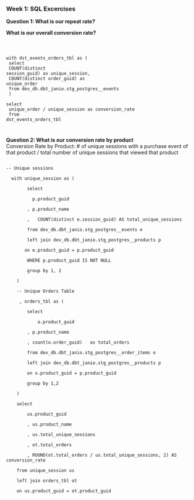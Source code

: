 ### Week 1: SQL Excercises
**Question 1: What is our repeat rate?**

**What is our overall conversion rate?**

<code>

with dst_events_orders_tbl as ( <br>
select <br>
    COUNT(distinct session_guid) as unique_session, <br>
    COUNT(distinct order_guid) as unique_order <br>
from dev_db.dbt_janio.stg_postgres__events <br>
) <br>
select <br>
    unique_order / unique_session as conversion_rate <br>
from dst_events_orders_tbl <br>

</code>

**Question 2: What is our conversion rate by product** <br>
Conversion Rate by Product: # of unique sessions with a purchase event of that product / total number of unique sessions that viewed that product


<code>
-- Unique sessions <br>
  with unique_session as ( <br>
        select <br>
          p.product_guid <br>
        , p.product_name <br>
        ,   COUNT(distinct e.session_guid) AS total_unique_sessions <br>
        from dev_db.dbt_janio.stg_postgres__events e <br>
        left join dev_db.dbt_janio.stg_postgres__products p  <br>
       on e.product_guid = p.product_guid <br>
        WHERE p.product_guid IS NOT NULL <br>
        group by 1, 2 <br>
    ) <br>
    -- Unique Orders Table <br>
     , orders_tbl as ( <br>
        select  <br>
            o.product_guid <br>
        , p.product_name <br>
        , count(o.order_guid)   as total_orders <br>
        from dev_db.dbt_janio.stg_postgres__order_items o <br>
        left join dev_db.dbt_janio.stg_postgres__products p <br>
        on o.product_guid = p.product_guid  <br>
        group by 1,2 <br>
    ) <br>
    select <br>
        us.product_guid <br>
        , us.product_name <br>
        , us.total_unique_sessions <br>
        , ot.total_orders <br>
        , ROUND(ot.total_orders / us.total_unique_sessions, 2) AS conversion_rate <br>
    from unique_session us <br>
    left join orders_tbl ot <br>
    on us.product_guid = ot.product_guid


</code>